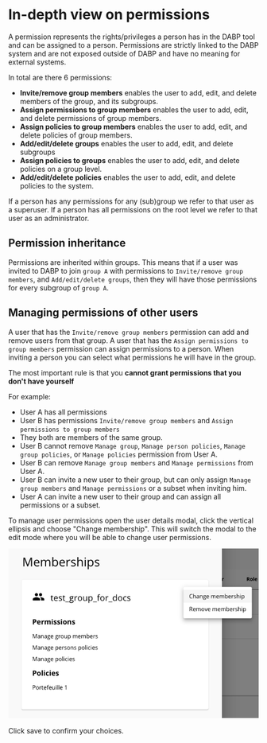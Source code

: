 # In-depth view on permissions
A permission represents the rights/privileges a person has in the DABP tool and can be assigned to a person.
Permissions are strictly linked to the DABP system and are not exposed outside of DABP and have no meaning for external systems. 

In total are there 6 permissions:
- **Invite/remove group members** enables the user to add, edit, and delete members of the group, and its subgroups.
- **Assign permissions to group members** enables the user to add, edit, and delete permissions of group members.
- **Assign policies to group members** enables the user to add, edit, and delete policies of group members.
- **Add/edit/delete groups** enables the user to add, edit, and delete subgroups
- **Assign policies to groups** enables the user to add, edit, and delete policies on a group level.
- **Add/edit/delete policies** enables the user to add, edit, and delete policies to the system.

If a person has any permissions for any (sub)group we refer to that user as a superuser.
If a person has all permissions on the root level we refer to that user as an administrator.

## Permission inheritance
Permissions are inherited within groups. This means that if a user was invited to DABP to join `group A` with permissions to `Invite/remove group members`, and `Add/edit/delete groups`, then they will have those permissions for every subgroup of `group A`.

## Managing permissions of other users
A user that has the `Invite/remove group members` permission can add and remove users from that group.
A user that has the `Assign permissions to group members` permission can assign permissions to a person.
When inviting a person you can select what permissions he will have in the group. 

The most important rule is that you **cannot grant permissions that you don't have yourself**

For example:  
- User A has all permissions  
- User B has permissions `Invite/remove group members` and `Assign permissions to group members`  
- They both are members of the same group.  
- User B cannot remove `Manage group`, `Manage person policies`, `Manage group policies`, or `Manage policies` permission from User A.  
- User B can remove `Manage group members` and `Manage permissions` from User A.  
- User B can invite a new user to their group, but can only assign `Manage group members` and `Manage permissions` or a subset when inviting him.  
- User A can invite a new user to their group and can assign all permissions or a subset.

To manage user permissions open the user details modal, click the vertical ellipsis and choose "Change membership".
This will switch the modal to the edit mode where you will be able to change user permissions.

![edit person dialog](../img/edit-person.png)

Click save to confirm your choices.

